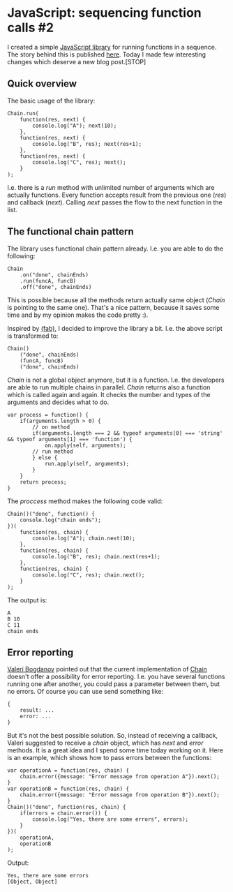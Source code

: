 # JavaScript: sequencing function calls #2

I created a simple [JavaScript library](https://github.com/krasimir/chain) for running functions in a sequence. The story behind this is published [here](http://krasimirtsonev.com/blog/article/JavaScript-sequencing-function-calls-parallel-functional-chain). Today I made few interesting changes which deserve a new blog post.[STOP]

## Quick overview

The basic usage of the library:

	Chain.run(
	    function(res, next) {
	        console.log("A"); next(10);
	    },
	    function(res, next) {
	        console.log("B", res); next(res+1);
	    },
	    function(res, next) {
	        console.log("C", res); next();
	    }
	);

I.e. there is a *run* method with unlimited number of arguments which are actually functions. Every function accepts result from the previous one (*res*) and callback (*next*). Calling *next* passes the flow to the next function in the list.

## The functional chain pattern

The library uses functional chain pattern already. I.e. you are able to do the following:

	Chain
		.on("done", chainEnds)
		.run(funcA, funcB)
		.off("done", chainEnds)

This is possible because all the methods return actually same object (*Chain* is pointing to the same one). That's a nice pattern, because it saves some time and by my opinion makes the code pretty :). 

Inspired by [(fab)](https://github.com/jed/fab), I decided to improve the library a bit. I.e. the above script is transformed to:

	Chain()
		("done", chainEnds)
		(funcA, funcB)
		("done", chainEnds)

*Chain* is not a global object anymore, but it is a function. I.e. the developers are able to run multiple chains in parallel. *Chain* returns also a function which is called again and again. It checks the number and types of the arguments and decides what to do.

	var process = function() {
		if(arguments.length > 0) {
			// on method
			if(arguments.length === 2 && typeof arguments[0] === 'string' && typeof arguments[1] === 'function') {
				on.apply(self, arguments);
			// run method
			} else {
				run.apply(self, arguments);
			}
		}
		return process;
	}

The *proccess* method makes the following code valid:

	Chain()("done", function() { 
        console.log("chain ends"); 
    })(
        function(res, chain) {
            console.log("A"); chain.next(10);
        },
        function(res, chain) {
            console.log("B", res); chain.next(res+1);
        },
        function(res, chain) {
            console.log("C", res); chain.next();
        }
    );

The output is:

	A
	B 10
	C 11
	chain ends

## Error reporting

[Valeri Bogdanov](https://github.com/vbogdanov) pointed out that the current implementation of [Chain](https://github.com/krasimir/chain) doesn't offer a possibility for error reporting. I.e. you have several functions running one after another, you could pass a parameter between them, but no errors. Of course you can use send something like:

	{
		result: ...
		error: ...
	}

But it's not the best possible solution. So, instead of receiving a callback, Valeri suggested to receive a *chain* object, which has *next* and *error* methods. It is a great idea and I spend some time today working on it. Here is an example, which shows how to pass errors between the functions:

	var operationA = function(res, chain) {
        chain.error({message: "Error message from operation A"}).next();
    }
    var operationB = function(res, chain) {
        chain.error({message: "Error message from operation B"}).next();   
    }
    Chain()("done", function(res, chain) {
        if(errors = chain.error()) {
            console.log("Yes, there are some errors", errors);
        }
    })(
        operationA,
        operationB
    );

Output:

	Yes, there are some errors
	[Object, Object]